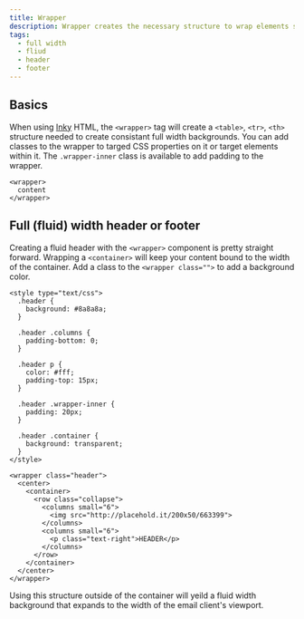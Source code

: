 ```yaml
---
title: Wrapper
description: Wrapper creates the necessary structure to wrap elements so that full width backgrounds can applied.
tags:
  - full width
  - fliud
  - header
  - footer
---
```


## Basics

When using [Inky](inky.html) HTML, the `<wrapper>` tag will create a `<table>`, `<tr>`, `<th>` structure needed to create consistant full width backgrounds. You can add classes to the wrapper to targed CSS properties on it or target elements within it. The `.wrapper-inner` class is available to add padding to the wrapper.

```inky_example
<wrapper>
  content
</wrapper>
```

## Full (fluid) width header or footer

Creating a fluid header with the `<wrapper>` component is pretty straight forward. Wrapping a `<container>` will keep your content bound to the width of the container. Add a class to the `<wrapper class="">` to add a background color.

```inky_example
<style type="text/css">
  .header {
    background: #8a8a8a;
  }

  .header .columns {
    padding-bottom: 0;
  }

  .header p {
    color: #fff;
    padding-top: 15px;
  }

  .header .wrapper-inner {
    padding: 20px;
  }

  .header .container {
    background: transparent;
  }
</style>

<wrapper class="header">
  <center>
    <container>
      <row class="collapse">
        <columns small="6">
          <img src="http://placehold.it/200x50/663399">
        </columns>
        <columns small="6">
          <p class="text-right">HEADER</p>
        </columns>
      </row>
    </container>
  </center>
</wrapper>
```

Using this structure outside of the container will yeild a fluid width background that expands to the width of the email client's viewport.


